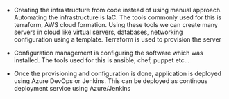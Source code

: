 * Creating the infrastructure from code instead of using manual approach. Automating the infrastructure is IaC. The tools commonly used for this is terraform, AWS cloud formation. Using these tools we can create many servers in cloud like virtual servers, databases, networking configuration using a template. Terraform is used to provision the server

* Configuration management is configuring the software which was installed. The tools used for this is ansible, chef, puppet etc...

* Once the provisioning and configuration is done, application is deployed using Azure DevOps or Jenkins. This can be deployed as continous deployment service using Azure/Jenkins
